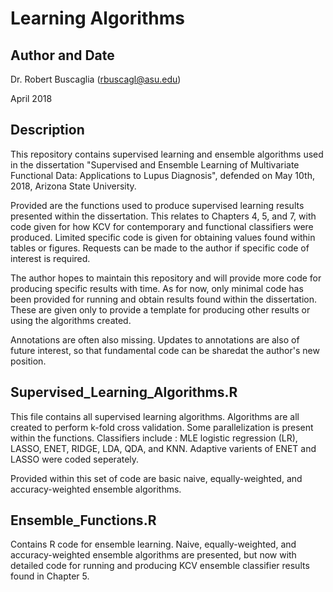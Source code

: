# Learning Algorithms

## Author and Date
Dr. Robert Buscaglia (rbuscagl@asu.edu)

April 2018

## Description
 
This repository contains supervised learning and ensemble algorithms used in the dissertation "Supervised and Ensemble Learning of Multivariate Functional Data: Applications to Lupus Diagnosis", defended on May 10th, 2018, Arizona State University.

Provided are the functions used to produce  supervised learning results presented within the dissertation.  This relates to Chapters 4, 5, and 7, with code given for how KCV for contemporary and functional classifiers were produced.  Limited specific code is given for obtaining values found within tables or figures.  Requests can be made to the author if specific code of interest is required.

The author hopes to maintain this repository and will provide more code for producing specific results with time.  As for now, only minimal code has been provided for running and obtain results found within the dissertation.  These are given only to provide a template for producing other results or using the algorithms created.

Annotations are often also missing.  Updates to annotations are also of future interest, so that fundamental code can be sharedat the author's new position.

## Supervised_Learning_Algorithms.R

This file contains all supervised learning algorithms.  Algorithms are all created to perform k-fold cross validation.  Some parallelization is present within the functions.  Classifiers include : MLE logistic regression (LR), LASSO, ENET, RIDGE, LDA, QDA, and KNN.  Adaptive varients of ENET and LASSO were coded seperately.

Provided within this set of code are basic naive, equally-weighted, and accuracy-weighted ensemble algorithms.

## Ensemble_Functions.R

Contains R code for ensemble learning.  Naive, equally-weighted, and accuracy-weighted ensemble algorithms are presented, but now with detailed code for running and producing KCV ensemble classifier results found in Chapter 5.


